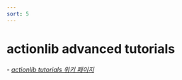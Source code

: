 ```yaml
---
sort: 5
---
```


# actionlib advanced tutorials

*- [actionlib tutorials 위키 페이지](http://wiki.ros.org/actionlib/Tutorials)*
